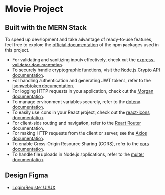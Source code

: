 # Movie Project

## Built with the MERN Stack

To speed up development and take advantage of ready-to-use features, feel free to explore the [official documentation](https://www.npmjs.com/) of the npm packages used in this project.

- For validating and sanitizing inputs effectively, check out the [express-validator documentation](https://express-validator.github.io/docs/).  
- To securely handle cryptographic functions, visit the [Node.js Crypto API documentation](https://nodejs.org/api/crypto.html).  
- For handling authentication and generating JWT tokens, refer to the [jsonwebtoken documentation](https://www.npmjs.com/package/jsonwebtoken).  
- For logging HTTP requests in your application, check out the [Morgan documentation](https://www.npmjs.com/package/morgan).  
- To manage environment variables securely, refer to the [dotenv documentation](https://www.npmjs.com/package/dotenv).  
- To easily use icons in your React project, check out the [react-icons documentation](https://www.npmjs.com/package/react-icons).  
- For client-side routing and navigation, refer to the [React Router documentation](https://reactrouter.com/).  
- For making HTTP requests from the client or server, see the [Axios documentation](https://www.npmjs.com/package/axios).  
- To enable Cross-Origin Resource Sharing (CORS), refer to the [cors documentation](https://www.npmjs.com/package/cors).  
- To handle file uploads in Node.js applications, refer to the [multer documentation](https://www.npmjs.com/package/multer).

## Design Figma  
- [Login/Register UI/UX](https://www.figma.com/design/OJWmizhxJhMDLWtYYJXAPS/Movies-(Authentication-UI%2FUX)?node-id=0-1&t=B9QR6zwAqXCNsRxZ-1)
